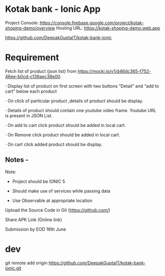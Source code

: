 # Kotak bank - Ionic App

Project Console: https://console.firebase.google.com/project/kotak-shoping-demo/overview
Hosting URL: https://kotak-shoping-demo.web.app

https://github.com/DeepakGuptaIT/kotak-bank-ionic


# Requirement
Fetch list of product (json list) from https://mocki.io/v1/d46dc365-f752-46ee-b0cd-c136aec38e00.

·         Display list of product on first screen with two buttons “Detail” and “add to cart” below each product

·         On click  of particular product ,details of product should be display.

·         Details of product should contain one youtube video frame. Youtube URL is present in JSON List.

·         On add to cart click product should be added in local cart.

·         On Remove click product should be added in local cart.

·         On cart click added product should be display.


## Notes - 
Note:

- Project should be IONIC 5

- Should make use of services while passing data

- Use Observable at appropriate location

 

Upload the Source Code in Git (https://github.com/)

 Share APK Link (Online link)

 Submission by EOD 16th June


 
 # dev
 git remote add origin https://github.com/DeepakGuptaIT/kotak-bank-ionic.git



